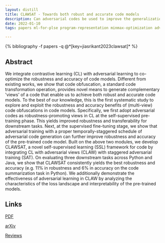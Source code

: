 ```yaml
---
layout: distill
title: CLAWSAT - Towards both robust and accurate code models
description: Can adversarial codes be used to improve the generalization and robustness of pre-trained code models? Yes.
date: 2022-01-10
tags: papers ml-for-plse program-representation minmax-optimization adversarial-nlp

---
```

<div class="publications">
    {% bibliography -f papers -q @*[key=jiasrikant2023clawsat]* %}
</div>

## Abstract 
We integrate contrastive learning (CL) with adversarial learning to co-optimize the robustness and accuracy of code models. Different from existing works, we show that code obfuscation, a standard code transformation operation, provides novel means to generate complementary 'views' of a code that enable us to achieve both robust and accurate code models. To the best of our knowledge, this is the first systematic study to explore and exploit the robustness and accuracy benefits of (multi-view) code obfuscations in code models. Specifically, we first adopt adversarial codes as robustness-promoting views in CL at the self-supervised pre-training phase. This yields improved robustness and transferability for downstream tasks. Next, at the supervised fine-tuning stage, we show that adversarial training with a proper temporally-staggered schedule of adversarial code generation can further improve robustness and accuracy of the pre-trained code model. Built on the above two modules, we develop CLAWSAT, a novel self-supervised learning (SSL) framework for code by integrating CL with adversarial views (CLAW) with staggered adversarial training (SAT). On evaluating three downstream tasks across Python and Java, we show that CLAWSAT consistently yields the best robustness and accuracy (e.g. 11% in robustness and 6% in accuracy on the code summarization task in Python). We additionally demonstrate the effectiveness of adversarial learning in CLAW by analyzing the characteristics of the loss landscape and interpretability of the pre-trained models.

## Links
[PDF](/assets/papers/saner_23.pdf)

[arXiv](https://arxiv.org/abs/2211.11711)

[Reviews](/assets/papers/saner_23_reviews.txt)

